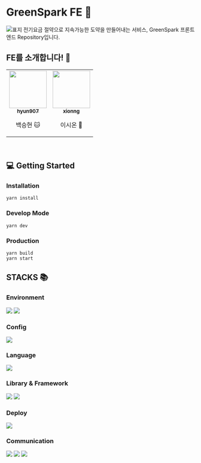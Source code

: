 # GreenSpark FE 🌱
![표지](https://github.com/user-attachments/assets/dcbe742f-1a4b-4f95-bc61-f6a4cc5ee51c)
전기요금 절약으로 지속가능한 도약을 만들어내는 서비스, GreenSpark 프론트엔드 Repository입니다.
<br>
## FE를 소개합니다! 🦁
<div align=center><table>
        <td align="center"><a href="https://github.com/hyun907"><img src="https://avatars.githubusercontent.com/u/159671505?v=4" width="100px;" alt=""/><br /><sub><b>hyun907</b></sub></a><p>백승현 🐱</p></td>
        <td align="center"><a href="https://github.com/xionng"><img src="https://avatars.githubusercontent.com/u/105385612?v=4" width="100px;" alt=""/><br /><sub><b>xionng</b></sub></a><p>이시온 🐰</p></td>
   </tr>
</table></div>
<br>

## 💻 Getting Started
### Installation
```
yarn install
```
### Develop Mode
```
yarn dev
```
### Production
```
yarn build
yarn start
```

## STACKS 📚

### Environment
<span>
<img src="https://img.shields.io/badge/github-181717?style=for-the-badge&logo=github&logoColor=white">
<img src="https://img.shields.io/badge/git-F05032?style=for-the-badge&logo=git&logoColor=white"></span>

### Config
<img src="https://img.shields.io/badge/yarn-2C8EBB?style=for-the-badge&logo=yarn&logoColor=white"> 

### Language
<img src="https://img.shields.io/badge/typescript-3178C6?style=for-the-badge&logo=typescript&logoColor=white"> 

### Library & Framework
<span><img src="https://img.shields.io/badge/react-2e2e2e?style=for-the-badge&logo=react&logoColor=61DAFB"> 
<img src="https://img.shields.io/badge/next.js-000000?style=for-the-badge&logo=next.js&logoColor=white"> 
</span>

### Deploy
<span><img src="https://img.shields.io/badge/vercel-000000?style=for-the-badge&logo=vercel&logoColor=white"></span>

### Communication
<span>
<img src="https://img.shields.io/badge/discord-5865F2?style=for-the-badge&logo=discord&logoColor=white">  
<img src="https://img.shields.io/badge/notion-000000?style=for-the-badge&logo=notion&logoColor=white">
<img src="https://img.shields.io/badge/figma-F24E1E?style=for-the-badge&logo=notion&logoColor=white"></span>


  
  
  
  <br>
  

 
